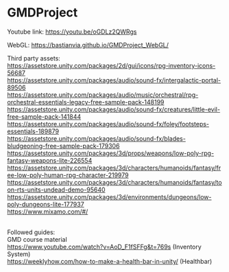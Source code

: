 # GMDProject

Youtube link: https://youtu.be/oGDLz2QWRgs
<br />

WebGL: https://bastianvia.github.io/GMDProject_WebGL/
<br />

Third party assets: <br />
https://assetstore.unity.com/packages/2d/gui/icons/rpg-inventory-icons-56687 <br />
https://assetstore.unity.com/packages/audio/sound-fx/intergalactic-portal-89506 <br />
https://assetstore.unity.com/packages/audio/music/orchestral/rpg-orchestral-essentials-legacy-free-sample-pack-148199 <br />
https://assetstore.unity.com/packages/audio/sound-fx/creatures/little-evil-free-sample-pack-141844 <br />
https://assetstore.unity.com/packages/audio/sound-fx/foley/footsteps-essentials-189879 <br />
https://assetstore.unity.com/packages/audio/sound-fx/blades-bludgeoning-free-sample-pack-179306 <br />
https://assetstore.unity.com/packages/3d/props/weapons/low-poly-rpg-fantasy-weapons-lite-226554 <br />
https://assetstore.unity.com/packages/3d/characters/humanoids/fantasy/free-low-poly-human-rpg-character-219979 <br />
https://assetstore.unity.com/packages/3d/characters/humanoids/fantasy/toon-rts-units-undead-demo-95640 <br />
https://assetstore.unity.com/packages/3d/environments/dungeons/low-poly-dungeons-lite-177937 <br />
https://www.mixamo.com/#/ <br /> <br />

Followed guides: <br />
GMD course material <br />
https://www.youtube.com/watch?v=AoD_F1fSFFg&t=769s (Inventory System) <br />
https://weeklyhow.com/how-to-make-a-health-bar-in-unity/ (Healthbar) <br />
